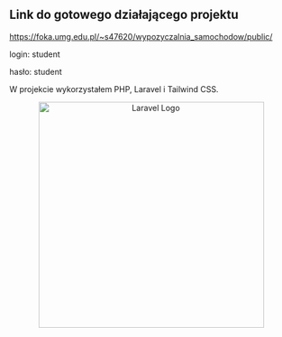 ## Link do gotowego działającego projektu
https://foka.umg.edu.pl/~s47620/wypozyczalnia_samochodow/public/

login: student

hasło: student

W projekcie wykorzystałem PHP, Laravel i Tailwind CSS.

<p align="center"><a href="https://laravel.com" target="_blank"><img src="https://raw.githubusercontent.com/laravel/art/master/logo-lockup/5%20SVG/2%20CMYK/1%20Full%20Color/laravel-logolockup-cmyk-red.svg" width="400" alt="Laravel Logo"></a></p>

